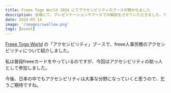 ```yaml
---
title: Freee Togo World 2024 にてアクセシビリティのブースが開かれました
description: 会場にて、プレゼンテーションやブースでの解説をさせていただきました。アクセシビリティにフォーカスしたブースが対外的に作られたのは初めてじゃないでしょうか！
date: 2024-05-14
image: '/images/swallow.png'
tags: [event]
---
```


[Freee Togo World](https://www.freee.co.jp/lp2/togo-world-2024/) の「アクセシビリティ」ブースで、freee人事労務のアクセシビリティについて紹介しました。

私は普段freeeカードをやっているのですが、今回はアクセシビリティの助っ人として参加しました。

今後、日本の中でもアクセシビリティは大事な分野になっていくと思うので、乞うご期待ですね。
